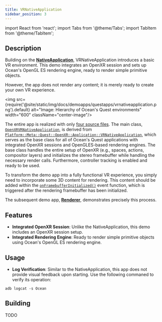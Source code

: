 ```yaml
---
title: VRNativeApplication
sidebar_position: 3
---
```


import React from 'react';
import Tabs from '@theme/Tabs';
import TabItem from '@theme/TabItem';

## Description

Building on the [**NativeApplication**](nativeapplication.md), VRNativeApplication introduces a basic VR environment. This demo integrates an OpenXR session and sets up Ocean's OpenGL ES rendering engine, ready to render simple primitive objects.

However, the app does not render any content; it is merely ready to create your own VR experience.

<img src={require('@site/static/img/docs/demoapps/questapps/vrnativeapplication.png').default} alt="Image: Hierarchy of Ocean's Quest environments" width="600" className="center-image"/>

The entire app is realized with only [four source files](https://github.com/facebookresearch/ocean/tree/c6994ae2add1b2fb295ffe7bffa5abdb7bd5e486/impl/application/ocean/demo/platform/meta/quest/openxr/vrnativeapplication/quest). The main class, [`OpenXRVRNativeApplication`](https://github.com/facebookresearch/ocean/blob/c6994ae2add1b2fb295ffe7bffa5abdb7bd5e486/impl/application/ocean/demo/platform/meta/quest/openxr/vrnativeapplication/quest/OpenXRVRNativeApplication.h#L21), is derived from [`Platform::Meta::Quest::OpenXR::Application::VRNativeApplication`](https://github.com/facebookresearch/ocean/blob/c6994ae2add1b2fb295ffe7bffa5abdb7bd5e486/impl/ocean/platform/meta/quest/openxr/application/VRNativeApplication.h#L52), which serves as the base class for all of Ocean's Quest applications with integrated OpenXR sessions and OpenGLES-based rendering engines. The base class handles the entire setup of OpenXR (e.g., spaces, actions, compositor layers) and initializes the stereo framebuffer while handling the necessary render calls. Furthermore, controller tracking is enabled and ready to be used.

To transform the demo app into a fully functional VR experience, you simply need to incorporate some 3D content for rendering. This content should be added within the [`onFramebufferInitialized()`](https://github.com/facebookresearch/ocean/blob/c6994ae2add1b2fb295ffe7bffa5abdb7bd5e486/impl/application/ocean/demo/platform/meta/quest/openxr/vrnativeapplication/quest/OpenXRVRNativeApplication.cpp#L16) event function, which is triggered after the rendering framebuffer has been initialized.

The subsequent demo app, [**Renderer**](renderer.md), demonstrates precisely this process.


## Features
- **Integrated OpenXR Session**: Unlike the NativeApplication, this demo includes an OpenXR session setup.
- **Integrated Rendering Engine**: Ready to render simple primitive objects using Ocean's OpenGL ES rendering engine.


## Usage
- **Log Verification**: Similar to the NativeApplication, this app does not provide visual feedback upon starting. Use the following commaned to verify its operation:
```
adb logcat -s Ocean
```

## Building

<Tabs groupId="target-os" queryString>

  <TabItem value="quest" label="Quest">
    TODO
  </TabItem>

</Tabs>
